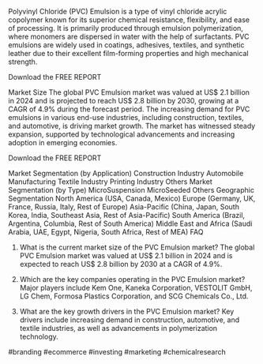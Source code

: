 Polyvinyl Chloride (PVC) Emulsion is a type of vinyl chloride acrylic copolymer known for its superior chemical resistance, flexibility, and ease of processing. It is primarily produced through emulsion polymerization, where monomers are dispersed in water with the help of surfactants. PVC emulsions are widely used in coatings, adhesives, textiles, and synthetic leather due to their excellent film-forming properties and high mechanical strength.

Download the FREE REPORT 

Market Size
The global PVC Emulsion market was valued at US$ 2.1 billion in 2024 and is projected to reach US$ 2.8 billion by 2030, growing at a CAGR of 4.9% during the forecast period. The increasing demand for PVC emulsions in various end-use industries, including construction, textiles, and automotive, is driving market growth. The market has witnessed steady expansion, supported by technological advancements and increasing adoption in emerging economies.

Download the FREE REPORT 

Market Segmentation (by Application)
Construction Industry
Automobile Manufacturing
Textile Industry
Printing Industry
Others
Market Segmentation (by Type)
MicroSuspension
MicroSeeded
Others
Geographic Segmentation
North America (USA, Canada, Mexico)
Europe (Germany, UK, France, Russia, Italy, Rest of Europe)
Asia-Pacific (China, Japan, South Korea, India, Southeast Asia, Rest of Asia-Pacific)
South America (Brazil, Argentina, Columbia, Rest of South America)
Middle East and Africa (Saudi Arabia, UAE, Egypt, Nigeria, South Africa, Rest of MEA)
FAQ
01. What is the current market size of the PVC Emulsion market?
The global PVC Emulsion market was valued at US$ 2.1 billion in 2024 and is expected to reach US$ 2.8 billion by 2030 at a CAGR of 4.9%.

02. Which are the key companies operating in the PVC Emulsion market?
Major players include Kem One, Kaneka Corporation, VESTOLIT GmbH, LG Chem, Formosa Plastics Corporation, and SCG Chemicals Co., Ltd.

03. What are the key growth drivers in the PVC Emulsion market?
Key drivers include increasing demand in construction, automotive, and textile industries, as well as advancements in polymerization technology.

#branding
#ecommerce
#investing
#marketing
#chemicalresearch
